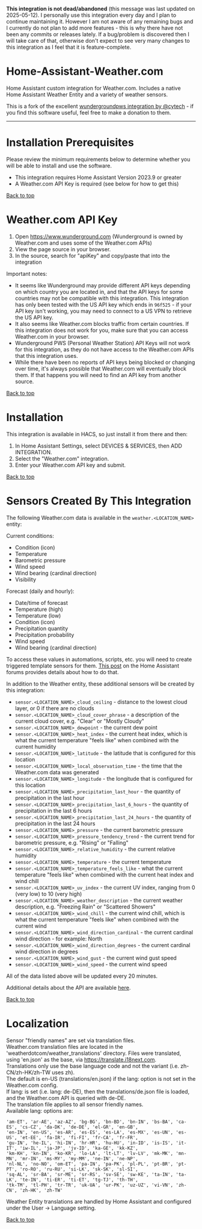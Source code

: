 **This integration is not dead/abandoned** (this message was last updated on 2025-05-12). I personally use this integration every day and I plan to continue maintaining it. However I am not aware of any remaining bugs and I currently do not plan to add more features - this is why there have not been any commits or releases lately. If a bug/problem is discovered then I will take care of that, otherwise don't expect to see very many changes to this integration as I feel that it is feature-complete.

# Home-Assistant-Weather.com
Home Assistant custom integration for Weather.com.
Includes a native Home Assistant Weather Entity and a variety of weather sensors.  

This is a fork of the excellent [wundergroundpws integration by @cytech](https://github.com/cytech/Home-Assistant-wundergroundpws) - if you
find this software useful, feel free to make a donation to them.

-------------------

# Installation Prerequisites
Please review the minimum requirements below to determine whether you will be able to
install and use the software.

- This integration requires Home Assistant Version 2023.9 or greater
- A Weather.com API Key is required (see below for how to get this)

[Back to top](#top) 

# Weather.com API Key
1) Open https://www.wunderground.com (Wunderground is owned by Weather.com and uses some of the Weather.com APIs)
2) View the page source in your browser.
3) In the source, search for "apiKey" and copy/paste that into the integration

Important notes:
* It seems like Wunderground may provide different API keys depending on which country you are located in, and that the API keys for some countries may not be compatible with this integration. This integration has only been tested with the US API key which ends in `96f525` - if your API key isn't working, you may need to connect to a US VPN to retrieve the US API key.
* It also seems like Weather.com blocks traffic from certain countries. If this integration does not work for you, make sure that you can access Weather.com in your browser.
* Wunderground PWS (Personal Weather Station) API Keys will not work for this integration, as they do not have access to the Weather.com APIs that this integration uses.
* While there have been no reports of API keys being blocked or changing over time, it's always possible that Weather.com will eventually block them. If that happens you will need to find an API key from another source.

[Back to top](#top)

# Installation

This integration is available in HACS, so just install it from there and then:

1. In Home Assistant Settings, select DEVICES & SERVICES, then ADD INTEGRATION.  
2. Select the "Weather.com" integration.  
3. Enter your Weather.com API key and submit.  

[Back to top](#top)

# Sensors Created By This Integration
The following Weather.com data is available in the `weather.<LOCATION_NAME>` entity:

Current conditions:
- Condition (icon)
- Temperature
- Barometric pressure
- Wind speed
- Wind bearing (cardinal direction)
- Visibility

Forecast (daily and hourly):
- Date/time of forecast
- Temperature (high)
- Temperature (low)
- Condition (icon)
- Precipitation quantity
- Precipitation probability
- Wind speed
- Wind bearing (cardinal direction)

To access these values in automations, scripts, etc. you will need to create triggered template sensors for them. [This post](https://community.home-assistant.io/t/customising-the-bom-weather-and-lovelace-now-in-hacs/123549/1465) on the Home Assistant forums provides details about how to do that.

In addition to the Weather entity, these additional sensors will be created by this integration:

* `sensor.<LOCATION_NAME>_cloud_ceiling` - distance to the lowest cloud layer, or 0 if there are no clouds
* `sensor.<LOCATION_NAME>_cloud_cover_phrase` - a description of the current cloud cover, e.g. "Clear" or "Mostly Cloudy"
* `sensor.<LOCATION_NAME>_dewpoint` - the current dew point
* `sensor.<LOCATION_NAME>_heat_index` - the current heat index, which is what the current temperature "feels like" when combined with the current humidity
* `sensor.<LOCATION_NAME>_latitude` - the latitude that is configured for this location
* `sensor.<LOCATION_NAME>_local_observation_time` - the time that the Weather.com data was generated
* `sensor.<LOCATION_NAME>_longitude` - the longitude that is configured for this location
* `sensor.<LOCATION_NAME>_precipitation_last_hour` - the quantity of precipitation in the last hour
* `sensor.<LOCATION_NAME>_precipitation_last_6_hours` - the quantity of precipitation in the last 6 hours
* `sensor.<LOCATION_NAME>_precipitation_last_24_hours` - the quantity of precipitation in the last 24 hours
* `sensor.<LOCATION_NAME>_pressure` - the current barometric pressure
* `sensor.<LOCATION_NAME>_pressure_tendency_trend` - the current trend for barometric pressure, e.g. "Rising" or "Falling"
* `sensor.<LOCATION_NAME>_relative_humidity` - the current relative humidity
* `sensor.<LOCATION_NAME>_temperature` - the current temperature
* `sensor.<LOCATION_NAME>_temperature_feels_like` - what the current temperature "feels like" when combined with the current heat index and wind chill
* `sensor.<LOCATION_NAME>_uv_index` - the current UV index, ranging from 0 (very low) to 10 (very high)
* `sensor.<LOCATION_NAME>_weather_description` - the current weather description, e.g. "Freezing Rain" or "Scattered Showers"
* `sensor.<LOCATION_NAME>_wind_chill` - the current wind chill, which is what the current temperature "feels like" when combined with the current wind
* `sensor.<LOCATION_NAME>_wind_direction_cardinal` - the current cardinal wind direction - for example: North
* `sensor.<LOCATION_NAME>_wind_direction_degrees` - the current cardinal wind direction in degrees
* `sensor.<LOCATION_NAME>_wind_gust` - the current wind gust speed
* `sensor.<LOCATION_NAME>_wind_speed` - the current wind speed

All of the data listed above will be updated every 20 minutes.  

Additional details about the API are available [here](https://docs.google.com/document/d/14OK6NG5GRwezb6-5C1vQJoRdStrGnXUiXBDCmQP9T9s/edit).  

[Back to top](#top)

# Localization

Sensor "friendly names" are set via translation files.  
Weather.com translation files are located in the 'weatherdotcom/weather_translations' directory.
Files were translated, using 'en.json' as the base, via https://translate.i18next.com.  
Translations only use the base language code and not the variant (i.e. zh-CN/zh-HK/zh-TW uses zh).  
The default is en-US (translations/en.json) if the lang: option is not set in the Weather.com config.  
If lang: is set (i.e.  lang: de-DE), then the translations/de.json file is loaded, and the Weather.com API is queried with de-DE.    
The translation file applies to all sensor friendly names.    
Available lang: options are:  
```
'am-ET', 'ar-AE', 'az-AZ', 'bg-BG', 'bn-BD', 'bn-IN', 'bs-BA', 'ca-ES', 'cs-CZ', 'da-DK', 'de-DE', 'el-GR', 'en-GB',
'en-IN', 'en-US', 'es-AR', 'es-ES', 'es-LA', 'es-MX', 'es-UN', 'es-US', 'et-EE', 'fa-IR', 'fi-FI', 'fr-CA', 'fr-FR',
'gu-IN', 'he-IL', 'hi-IN', 'hr-HR', 'hu-HU', 'in-ID', 'is-IS', 'it-IT', 'iw-IL', 'ja-JP', 'jv-ID', 'ka-GE', 'kk-KZ',
'km-KH', 'kn-IN', 'ko-KR', 'lo-LA', 'lt-LT', 'lv-LV', 'mk-MK', 'mn-MN', 'mr-IN', 'ms-MY', 'my-MM', 'ne-IN', 'ne-NP',
'nl-NL', 'no-NO', 'om-ET', 'pa-IN', 'pa-PK', 'pl-PL', 'pt-BR', 'pt-PT', 'ro-RO', 'ru-RU', 'si-LK', 'sk-SK', 'sl-SI',
'sq-AL', 'sr-BA', 'sr-ME', 'sr-RS', 'sv-SE', 'sw-KE', 'ta-IN', 'ta-LK', 'te-IN', 'ti-ER', 'ti-ET', 'tg-TJ', 'th-TH',
'tk-TM', 'tl-PH', 'tr-TR', 'uk-UA', 'ur-PK', 'uz-UZ', 'vi-VN', 'zh-CN', 'zh-HK', 'zh-TW'
```
Weather Entity translations are handled by Home Assistant and configured under the User -> Language setting.

[Back to top](#top)